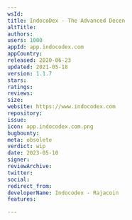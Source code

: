 ```yaml
---
wsId: 
title: IndocoDex - The Advanced Decen
altTitle: 
authors: 
users: 1000
appId: app.indocodex.com
appCountry: 
released: 2020-06-23
updated: 2021-05-18
version: 1.1.7
stars: 
ratings: 
reviews: 
size: 
website: https://www.indocodex.com
repository: 
issue: 
icon: app.indocodex.com.png
bugbounty: 
meta: obsolete
verdict: wip
date: 2023-05-10
signer: 
reviewArchive: 
twitter: 
social: 
redirect_from: 
developerName: Indocodex - Rajacoin
features: 

---
```



